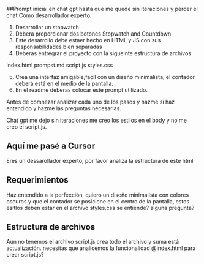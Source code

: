 ##Prompt inicial en chat gpt hasta que me quede sin iteraciones y perder el chat
Cómo desarrollador experto.
1. Desarrollar un stopwatch
2. Debera proporcionar dos botones Stopwatch and Countdown
3. Este desarrollo debe estaer hecho en HTML y JS con sus responsabilidades bien separadas
4. Deberas entregrar el proyecto con la sigueinte estructura de archivos

index.html
prompst.md
script.js
styles.css

5. Crea una interfaz amigable,facil con un diseño minimalista, el contador deberá está en el medio de la pantalla.
6. En el readme deberas colocar este prompt utilizado.

Antes de comnezar analizar cada uno de los pasos y hazme si haz entendido y hazme las preguntas necesarias.

Chat gpt me dejo sin iteraciones me creo los estilos en el body y no me creo el script.js.

## Aquí me pasé a Cursor
Eres un dessarollador experto, por favor analiza la estructura de este html

## Requerimientos
Haz entendido a la perfección, quiero un diseño minimalista con colores oscuros y que el contador se posicione en el centro de la pantalla, 
estos esitlos deben estar en el archivo styles.css
se entiende?
alguna pregunta? 

## Estructura de archivos
Aun no tenemos el archivo script.js crea todo el archivo y suma está actualización.
necesitas que analicemos la funcionalidad @index.html  para crear script.js?

